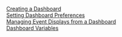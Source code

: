 [Creating a Dashboard](https://community.wavefront.com/docs/DOC-1068#jive_content_id_Creating_a_Dashboard)  
[Setting Dashboard Preferences](https://community.wavefront.com/docs/DOC-1068#jive_content_id_Setting_Dashboard_Preferences)  
[Managing Event Displays from a Dashboard](https://community.wavefront.com/docs/DOC-1063)  
[Dashboard Variables](https://community.wavefront.com/docs/DOC-1062)
